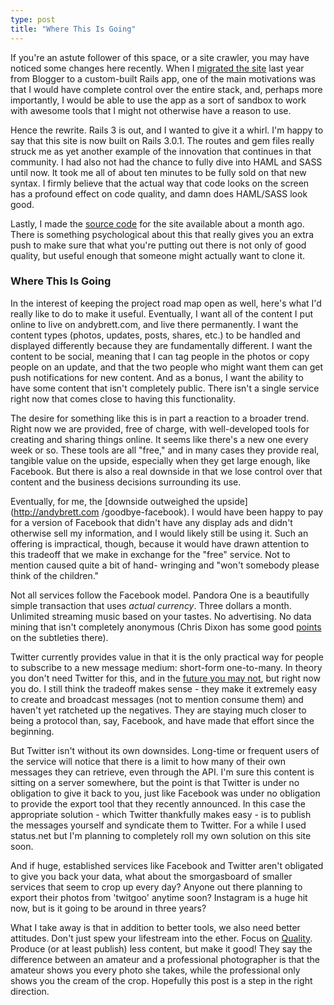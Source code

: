```yaml
---
type: post
title: "Where This Is Going"
---
```

If you're an astute follower of this space, or a site crawler, you may have
noticed some changes here recently. When I [migrated the
site](http://andybrett.com/new) last year from Blogger to a custom-built Rails
app, one of the main motivations was that I would have complete control over
the entire stack, and, perhaps more importantly, I would be able to use the
app as a sort of sandbox to work with awesome tools that I might not otherwise
have a reason to use.

Hence the rewrite. Rails 3 is out, and I wanted to give it a whirl. I'm happy
to say that this site is now built on Rails 3.0.1. The routes and gem files
really struck me as yet another example of the innovation that continues in
that community. I had also not had the chance to fully dive into HAML and SASS
until now. It took me all of about ten minutes to be fully sold on that new
syntax. I firmly believe that the actual way that code looks on the screen has
a profound effect on code quality, and damn does HAML/SASS look good.

Lastly, I made the [source code](http://github.com/andrewpbrett/andy3.0) for
the site available about a month ago. There is something psychological about
this that really gives you an extra push to make sure that what you're putting
out there is not only of good quality, but useful enough that someone might
actually want to clone it.

### Where This Is Going

In the interest of keeping the project road map open as well, here's what I'd
really like to do to make it useful. Eventually, I want all of the content I
put online to live on andybrett.com, and live there permanently. I want the
content types (photos, updates, posts, shares, etc.) to be handled and
displayed differently because they are fundamentally different. I want the
content to be social, meaning that I can tag people in the photos or copy
people on an update, and that the two people who might want them can get push
notifications for new content. And as a bonus, I want the ability to have some
content that isn't completely public. There isn't a single service right now
that comes close to having this functionality.

The desire for something like this is in part a reaction to a broader trend.
Right now we are provided, free of charge, with well-developed tools for
creating and sharing things online. It seems like there's a new one every week
or so. These tools are all "free," and in many cases they provide real,
tangible value on the upside, especially when they get large enough, like
Facebook. But there is also a real downside in that we lose control over that
content and the business decisions surrounding its use.

Eventually, for me, the [downside outweighed the upside](http://andybrett.com
/goodbye-facebook). I would have been happy to pay for a version of Facebook
that didn't have any display ads and didn't otherwise sell my information, and
I would likely still be using it. Such an offering is impractical, though,
because it would have drawn attention to this tradeoff that we make in
exchange for the "free" service. Not to mention caused quite a bit of hand-
wringing and "won't somebody please think of the children."

Not all services follow the Facebook model. Pandora One is a beautifully
simple transaction that uses *actual currency*. Three dollars a month.
Unlimited streaming music based on your tastes. No advertising. No data mining
that isn't completely anonymous (Chris Dixon has some good
[points](http://cdixon.org/2010/10/22/online-privacy-whats-at-stake/) on the
subtleties there).

Twitter currently provides value in that it is the only practical way for
people to subscribe to a new message medium: short-form one-to-many. In theory
you don't need Twitter for this, and in the [future you may
not](http://al3x.net/2010/09/15/last-thing-about-Twitter.html), but right now
you do. I still think the tradeoff makes sense - they make it extremely easy
to create and broadcast messages (not to mention consume them) and haven't yet
ratcheted up the negatives. They are staying much closer to being a protocol
than, say, Facebook, and have made that effort since the beginning.

But Twitter isn't without its own downsides. Long-time or frequent users of
the service will notice that there is a limit to how many of their own
messages they can retrieve, even through the API. I'm sure this content is
sitting on a server somewhere, but the point is that Twitter is under no
obligation to give it back to you, just like Facebook was under no obligation
to provide the export tool that they recently announced. In this case the
appropriate solution - which Twitter thankfully makes easy - is to publish the
messages yourself and syndicate them to Twitter. For a while I used status.net
but I'm planning to completely roll my own solution on this site soon.

And if huge, established services like Facebook and Twitter aren't obligated
to give you back your data, what about the smorgasboard of smaller services
that seem to crop up every day? Anyone out there planning to export their
photos from 'twitgoo' anytime soon? Instagram is a huge hit now, but is it
going to be around in three years?

What I take away is that in addition to better tools, we also need better
attitudes. Don't just spew your lifestream into the ether. Focus on [Quality](
http://en.wikipedia.org/wiki/Zen_and_the_Art_of_Motorcycle_Maintenance).
Produce (or at least publish) less content, but make it good! They say the
difference between an amateur and a professional photographer is that the
amateur shows you every photo she takes, while the professional only shows you
the cream of the crop. Hopefully this post is a step in the right direction.
